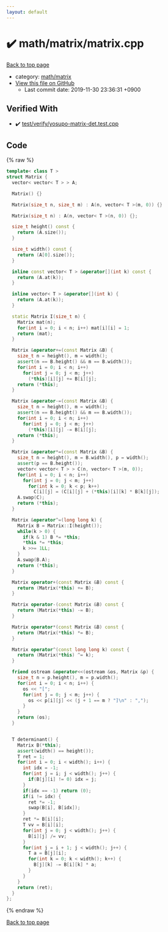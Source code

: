 ```yaml
---
layout: default
---
```


<!-- mathjax config similar to math.stackexchange -->
<script type="text/javascript" async
  src="https://cdnjs.cloudflare.com/ajax/libs/mathjax/2.7.5/MathJax.js?config=TeX-MML-AM_CHTML">
</script>
<script type="text/x-mathjax-config">
  MathJax.Hub.Config({
    TeX: { equationNumbers: { autoNumber: "AMS" }},
    tex2jax: {
      inlineMath: [ ['$','$'] ],
      processEscapes: true
    },
    "HTML-CSS": { matchFontHeight: false },
    displayAlign: "left",
    displayIndent: "2em"
  });
</script>

<script type="text/javascript" src="https://cdnjs.cloudflare.com/ajax/libs/jquery/3.4.1/jquery.min.js"></script>
<script src="https://cdn.jsdelivr.net/npm/jquery-balloon-js@1.1.2/jquery.balloon.min.js" integrity="sha256-ZEYs9VrgAeNuPvs15E39OsyOJaIkXEEt10fzxJ20+2I=" crossorigin="anonymous"></script>
<script type="text/javascript" src="../../../assets/js/copy-button.js"></script>
<link rel="stylesheet" href="../../../assets/css/copy-button.css" />


# :heavy_check_mark: math/matrix/matrix.cpp
<a href="../../../index.html">Back to top page</a>

* category: <a href="../../../index.html#a9839e7477a4d9c748aee996b52a14d5">math/matrix</a>
* <a href="{{ site.github.repository_url }}/blob/master/math/matrix/matrix.cpp">View this file on GitHub</a>
    - Last commit date: 2019-11-30 23:36:31 +0900




## Verified With
* :heavy_check_mark: <a href="../../../verify/test/verify/yosupo-matrix-det.test.cpp.html">test/verify/yosupo-matrix-det.test.cpp</a>


## Code
{% raw %}
```cpp
template< class T >
struct Matrix {
  vector< vector< T > > A;

  Matrix() {}

  Matrix(size_t n, size_t m) : A(n, vector< T >(m, 0)) {}

  Matrix(size_t n) : A(n, vector< T >(n, 0)) {};

  size_t height() const {
    return (A.size());
  }

  size_t width() const {
    return (A[0].size());
  }

  inline const vector< T > &operator[](int k) const {
    return (A.at(k));
  }

  inline vector< T > &operator[](int k) {
    return (A.at(k));
  }

  static Matrix I(size_t n) {
    Matrix mat(n);
    for(int i = 0; i < n; i++) mat[i][i] = 1;
    return (mat);
  }

  Matrix &operator+=(const Matrix &B) {
    size_t n = height(), m = width();
    assert(n == B.height() && m == B.width());
    for(int i = 0; i < n; i++)
      for(int j = 0; j < m; j++)
        (*this)[i][j] += B[i][j];
    return (*this);
  }

  Matrix &operator-=(const Matrix &B) {
    size_t n = height(), m = width();
    assert(n == B.height() && m == B.width());
    for(int i = 0; i < n; i++)
      for(int j = 0; j < m; j++)
        (*this)[i][j] -= B[i][j];
    return (*this);
  }

  Matrix &operator*=(const Matrix &B) {
    size_t n = height(), m = B.width(), p = width();
    assert(p == B.height());
    vector< vector< T > > C(n, vector< T >(m, 0));
    for(int i = 0; i < n; i++)
      for(int j = 0; j < m; j++)
        for(int k = 0; k < p; k++)
          C[i][j] = (C[i][j] + (*this)[i][k] * B[k][j]);
    A.swap(C);
    return (*this);
  }

  Matrix &operator^=(long long k) {
    Matrix B = Matrix::I(height());
    while(k > 0) {
      if(k & 1) B *= *this;
      *this *= *this;
      k >>= 1LL;
    }
    A.swap(B.A);
    return (*this);
  }

  Matrix operator+(const Matrix &B) const {
    return (Matrix(*this) += B);
  }

  Matrix operator-(const Matrix &B) const {
    return (Matrix(*this) -= B);
  }

  Matrix operator*(const Matrix &B) const {
    return (Matrix(*this) *= B);
  }

  Matrix operator^(const long long k) const {
    return (Matrix(*this) ^= k);
  }

  friend ostream &operator<<(ostream &os, Matrix &p) {
    size_t n = p.height(), m = p.width();
    for(int i = 0; i < n; i++) {
      os << "[";
      for(int j = 0; j < m; j++) {
        os << p[i][j] << (j + 1 == m ? "]\n" : ",");
      }
    }
    return (os);
  }


  T determinant() {
    Matrix B(*this);
    assert(width() == height());
    T ret = 1;
    for(int i = 0; i < width(); i++) {
      int idx = -1;
      for(int j = i; j < width(); j++) {
        if(B[j][i] != 0) idx = j;
      }
      if(idx == -1) return (0);
      if(i != idx) {
        ret *= -1;
        swap(B[i], B[idx]);
      }
      ret *= B[i][i];
      T vv = B[i][i];
      for(int j = 0; j < width(); j++) {
        B[i][j] /= vv;
      }
      for(int j = i + 1; j < width(); j++) {
        T a = B[j][i];
        for(int k = 0; k < width(); k++) {
          B[j][k] -= B[i][k] * a;
        }
      }
    }
    return (ret);
  }
};

```
{% endraw %}

<a href="../../../index.html">Back to top page</a>

